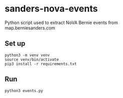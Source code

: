 # sanders-nova-events
Python script used to extract NoVA Bernie events from map.berniesanders.com

## Set up

    python3 -m venv venv
    source venv/bin/activate
    pip3 install -r requirements.txt

## Run

    python3 events.py